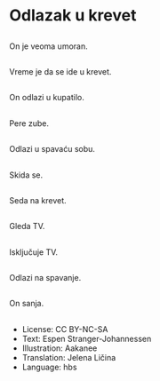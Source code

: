 # Odlazak u krevet

##
On je veoma umoran.

##
Vreme je da se ide u krevet.

##
On odlazi u kupatilo.

##
Pere zube.

##
Odlazi u spavaću sobu.

##
Skida se.

##
Seda na krevet.

##
Gleda TV.

##
Isključuje TV.

##
Odlazi na spavanje.

##
On sanja.

##
* License: CC BY-NC-SA
* Text: Espen Stranger-Johannessen
* Illustration: Aakanee
* Translation: Jelena Ličina
* Language: hbs
